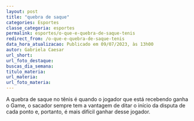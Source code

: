 ```yaml
---
layout: post
title: "quebra de saque"
categories: Esportes
classe_categoria: esportes
permalink: esportes/o-que-e-quebra-de-saque-tenis
redirect_from: /o-que-e-quebra-de-saque-tenis
data_hora_atualizacao: Publicado em 09/07/2023, às 13h00
autor: Gabriela Caesar
url_short: 
url_foto_destaque: 
buscas_dia_semana: 
titulo_materia: 
url_materia: 
url_foto_materia: 
---
```

A quebra de saque no tênis é quando o jogador que está recebendo ganha o Game, o sacador sempre tem a vantagem de ditar o início da disputa de cada ponto e, portanto, é mais difícil ganhar desse jogador.

